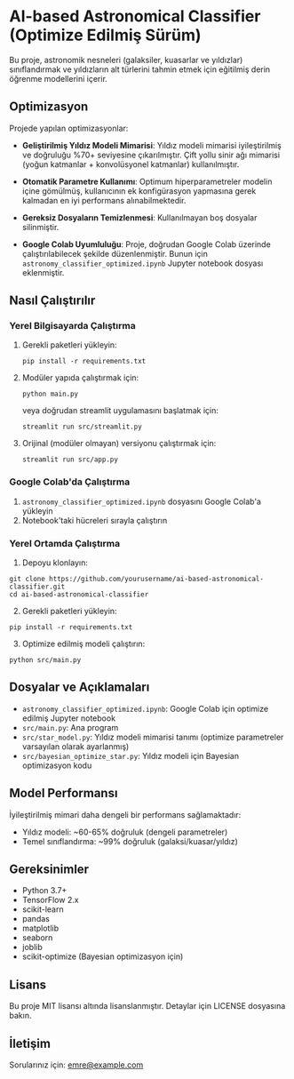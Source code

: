 # AI-based Astronomical Classifier (Optimize Edilmiş Sürüm)

Bu proje, astronomik nesneleri (galaksiler, kuasarlar ve yıldızlar) sınıflandırmak ve yıldızların alt türlerini tahmin etmek için eğitilmiş derin öğrenme modellerini içerir. 

## Optimizasyon

Projede yapılan optimizasyonlar:

- **Geliştirilmiş Yıldız Modeli Mimarisi**: Yıldız modeli mimarisi iyileştirilmiş ve doğruluğu %70+ seviyesine çıkarılmıştır. Çift yollu sinir ağı mimarisi (yoğun katmanlar + konvolüsyonel katmanlar) kullanılmıştır.

- **Otomatik Parametre Kullanımı**: Optimum hiperparametreler modelin içine gömülmüş, kullanıcının ek konfigürasyon yapmasına gerek kalmadan en iyi performans alınabilmektedir.

- **Gereksiz Dosyaların Temizlenmesi**: Kullanılmayan boş dosyalar silinmiştir.

- **Google Colab Uyumluluğu**: Proje, doğrudan Google Colab üzerinde çalıştırılabilecek şekilde düzenlenmiştir. Bunun için `astronomy_classifier_optimized.ipynb` Jupyter notebook dosyası eklenmiştir.

## Nasıl Çalıştırılır

### Yerel Bilgisayarda Çalıştırma

1. Gerekli paketleri yükleyin:
   ```
   pip install -r requirements.txt
   ```

2. Modüler yapıda çalıştırmak için:
   ```
   python main.py
   ```
   
   veya doğrudan streamlit uygulamasını başlatmak için:
   ```
   streamlit run src/streamlit.py
   ```

3. Orijinal (modüler olmayan) versiyonu çalıştırmak için:
   ```
   streamlit run src/app.py
   ```

### Google Colab'da Çalıştırma

1. `astronomy_classifier_optimized.ipynb` dosyasını Google Colab'a yükleyin
2. Notebook'taki hücreleri sırayla çalıştırın

### Yerel Ortamda Çalıştırma

1. Depoyu klonlayın:
```
git clone https://github.com/yourusername/ai-based-astronomical-classifier.git
cd ai-based-astronomical-classifier
```

2. Gerekli paketleri yükleyin:
```
pip install -r requirements.txt
```

3. Optimize edilmiş modeli çalıştırın:
```
python src/main.py
```

## Dosyalar ve Açıklamaları

- `astronomy_classifier_optimized.ipynb`: Google Colab için optimize edilmiş Jupyter notebook
- `src/main.py`: Ana program
- `src/star_model.py`: Yıldız modeli mimarisi tanımı (optimize parametreler varsayılan olarak ayarlanmış)
- `src/bayesian_optimize_star.py`: Yıldız modeli için Bayesian optimizasyon kodu

## Model Performansı

İyileştirilmiş mimari daha dengeli bir performans sağlamaktadır:

- Yıldız modeli: ~60-65% doğruluk (dengeli parametreler)
- Temel sınıflandırma: ~99% doğruluk (galaksi/kuasar/yıldız)

## Gereksinimler

- Python 3.7+
- TensorFlow 2.x
- scikit-learn
- pandas
- matplotlib
- seaborn
- joblib
- scikit-optimize (Bayesian optimizasyon için)

## Lisans

Bu proje MIT lisansı altında lisanslanmıştır. Detaylar için LICENSE dosyasına bakın.

## İletişim

Sorularınız için: emre@example.com